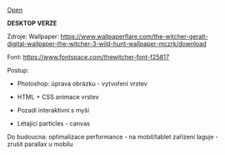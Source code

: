 [Open](https://sarkalax.github.io/witcher-landing-page/)

**DESKTOP VERZE**

Zdroje:
Wallpaper:
https://www.wallpaperflare.com/the-witcher-geralt-digital-wallpaper-the-witcher-3-wild-hunt-wallpaper-mczrk/download

Font: 
https://www.fontspace.com/thewitcher-font-f25817

Postup:
* Photoshop: úprava obrázku - vytvoření vrstev

* HTML + CSS animace vrstev

* Pozadí interaktivní s myší

* Létající particles - canvas

Do budoucna: optimalizace performance - na mobil/tablet zařízení laguje - zrušit parallax u mobilu 
